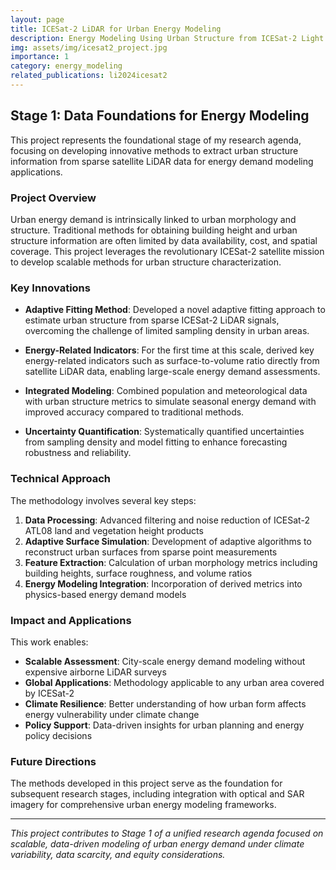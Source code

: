 ```yaml
---
layout: page
title: ICESat-2 LiDAR for Urban Energy Modeling
description: Energy Modeling Using Urban Structure from ICESat-2 Light Detection and Ranging (LiDAR)
img: assets/img/icesat2_project.jpg
importance: 1
category: energy_modeling
related_publications: li2024icesat2
---
```


## Stage 1: Data Foundations for Energy Modeling

This project represents the foundational stage of my research agenda, focusing on developing innovative methods to extract urban structure information from sparse satellite LiDAR data for energy demand modeling applications.

### Project Overview

Urban energy demand is intrinsically linked to urban morphology and structure. Traditional methods for obtaining building height and urban structure information are often limited by data availability, cost, and spatial coverage. This project leverages the revolutionary ICESat-2 satellite mission to develop scalable methods for urban structure characterization.

### Key Innovations

- **Adaptive Fitting Method**: Developed a novel adaptive fitting approach to estimate urban structure from sparse ICESat-2 LiDAR signals, overcoming the challenge of limited sampling density in urban areas.

- **Energy-Related Indicators**: For the first time at this scale, derived key energy-related indicators such as surface-to-volume ratio directly from satellite LiDAR data, enabling large-scale energy demand assessments.

- **Integrated Modeling**: Combined population and meteorological data with urban structure metrics to simulate seasonal energy demand with improved accuracy compared to traditional methods.

- **Uncertainty Quantification**: Systematically quantified uncertainties from sampling density and model fitting to enhance forecasting robustness and reliability.

### Technical Approach

The methodology involves several key steps:

1. **Data Processing**: Advanced filtering and noise reduction of ICESat-2 ATL08 land and vegetation height products
2. **Adaptive Surface Simulation**: Development of adaptive algorithms to reconstruct urban surfaces from sparse point measurements
3. **Feature Extraction**: Calculation of urban morphology metrics including building heights, surface roughness, and volume ratios
4. **Energy Modeling Integration**: Incorporation of derived metrics into physics-based energy demand models

### Impact and Applications

This work enables:
- **Scalable Assessment**: City-scale energy demand modeling without expensive airborne LiDAR surveys
- **Global Applications**: Methodology applicable to any urban area covered by ICESat-2
- **Climate Resilience**: Better understanding of how urban form affects energy vulnerability under climate change
- **Policy Support**: Data-driven insights for urban planning and energy policy decisions

### Future Directions

The methods developed in this project serve as the foundation for subsequent research stages, including integration with optical and SAR imagery for comprehensive urban energy modeling frameworks.

---

*This project contributes to Stage 1 of a unified research agenda focused on scalable, data-driven modeling of urban energy demand under climate variability, data scarcity, and equity considerations.*